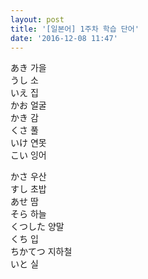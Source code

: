 ```yaml
---
layout: post
title: '[일본어] 1주차 학습 단어'
date: '2016-12-08 11:47'
---
```


あき 가을  
うし 소  
いえ 집  
かお 얼굴  
かき 감  
くさ 풀  
いけ 연못  
こい 잉어  


かさ 우산  
すし 초밥  
あせ 땀  
そら 하늘  
くつした 양말  
くち 입  
ちかてつ 지하철  
いと 실  
